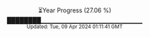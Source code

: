 <p align="center">
⏳Year Progress (27.06 %) <br>
████████▁▁▁▁▁▁▁▁▁▁▁▁▁▁▁▁▁▁▁▁▁▁ <br>
<sub>Updated: Tue, 09 Apr 2024 01:11:41 GMT</sub>
</p>


